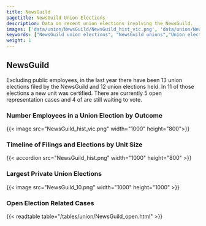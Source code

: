 ```yaml
---
title: NewsGuild
pagetitle: NewsGuild Union Elections
description: Data on recent union elections involving the NewsGuild.
images: ['data/union/NewsGuild/NewsGuild_hist_vic.png', 'data/union/NewsGuild/NewsGuild_hist_size.png', 'data/union/NewsGuild/NewsGuild_10.png']
keywords: ["NewsGuild union elections", "NewsGuild unions","Union elections"]
weight: 1
---
```

##  NewsGuild

Excluding public employees, in the last year there have been 13 union elections filed by the NewsGuild and 12 union elections held. In 11 of those elections a new unit was certified. There are currently 5 open representation cases and 4 of are still waiting to vote.

### Number Employees in a Union Election by Outcome
{{< image src="NewsGuild_hist_vic.png" width="1000" height="800">}}

### Timeline of Filings and Elections by Unit Size
{{< accordion src="NewsGuild_hist.png" width="1000" height="800" >}}

### Largest Private Union Elections
{{< image src="NewsGuild_10.png" width="1000" height="1000"  >}}

### Open Election Related Cases
{{< readtable table="/tables/union/NewsGuild_open.html" >}}

